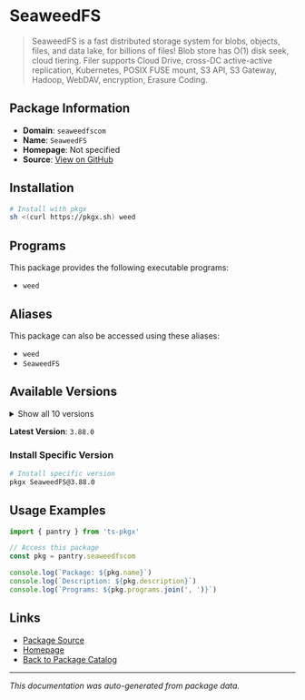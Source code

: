 # SeaweedFS

> SeaweedFS is a fast distributed storage system for blobs, objects, files, and data lake, for billions of files! Blob store has O(1) disk seek, cloud tiering. Filer supports Cloud Drive, cross-DC active-active replication, Kubernetes, POSIX FUSE mount, S3 API, S3 Gateway, Hadoop, WebDAV, encryption, Erasure Coding.

## Package Information

- **Domain**: `seaweedfscom`
- **Name**: `SeaweedFS`
- **Homepage**: Not specified
- **Source**: [View on GitHub](https://github.com/pkgxdev/pantry/tree/main/projects/seaweedfs.com/package.yml)

## Installation

```bash
# Install with pkgx
sh <(curl https://pkgx.sh) weed
```

## Programs

This package provides the following executable programs:

- `weed`

## Aliases

This package can also be accessed using these aliases:

- `weed`
- `SeaweedFS`

## Available Versions

<details>
<summary>Show all 10 versions</summary>

- `3.88.0`, `3.87.0`, `3.86.0`, `3.85.0`, `3.84.0`
- `3.83.0`, `3.82.0`, `3.81.0`, `3.80.0`, `3.79.0`

</details>

**Latest Version**: `3.88.0`

### Install Specific Version

```bash
# Install specific version
pkgx SeaweedFS@3.88.0
```

## Usage Examples

```typescript
import { pantry } from 'ts-pkgx'

// Access this package
const pkg = pantry.seaweedfscom

console.log(`Package: ${pkg.name}`)
console.log(`Description: ${pkg.description}`)
console.log(`Programs: ${pkg.programs.join(', ')}`)
```

## Links

- [Package Source](https://github.com/pkgxdev/pantry/tree/main/projects/seaweedfs.com/package.yml)
- [Homepage](#)
- [Back to Package Catalog](../package-catalog.md)

---

*This documentation was auto-generated from package data.*
